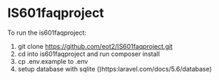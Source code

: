 # IS601faqproject

To run the is601faqproject:

1. git clone https://github.com/eot2/IS601faqproject.git
2. cd into is601faqproject and run composer install
3. cp .env.example to .env
4. setup database with sqlite ()https:laravel.com/docs/5.6/database)
